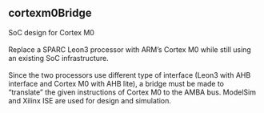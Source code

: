 ## cortexm0Bridge
SoC design for Cortex M0 <br />
<br />
Replace a SPARC Leon3 processor with ARM’s Cortex M0 while still using an existing SoC infrastructure. <br />
<br />
Since the two processors use different type of interface (Leon3 with AHB interface and Cortex M0 with AHB lite), a bridge must be made to “translate” the given instructions of Cortex M0 to the AMBA bus. ModelSim and Xilinx ISE are used for design and simulation.
